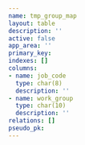 ```yaml
---
name: tmp_group_map
layout: table
description: ''
active: false
app_area: ''
primary_key: 
indexes: []
columns:
- name: job_code
  type: char(8)
  description: ''
- name: work_group
  type: char(10)
  description: ''
relations: []
pseudo_pk: 
---
```



